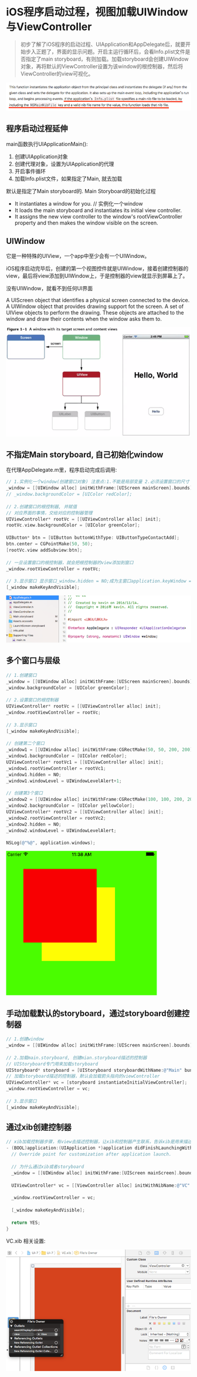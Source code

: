 # iOS程序启动过程，视图加载UIWindow与ViewController

> 初步了解了iOS程序的启动过程、UIApplication和AppDelegate后，就要开始步入正题了，界面的显示问题。开启主运行循环后，会看Info.plist文件是否指定了main storyboard，有则加载。加载storyboard会创建UIWindow对象，再将默认的ViewController设置为该window的根控制器，然后将ViewController的view可视化。

![ios_startup_viewload_1.png](../../../images/blog/ios/ios_startup_viewload_1.png)

## 程序启动过程延伸
main函数执行UIApplicationMain(): 
1. 创建UIApplication对象 
2. 创建代理对象，设置为UIApplication的代理
3. 开启事件循环 
4. 加载Info.plist文件，如果指定了Main, 就去加载

默认是指定了Main storyboard的. Main Storyboard的初始化过程
- It instantiates a window for you.  // 实例化一个window
- It loads the main storyboard and instantiates its initial view controller. 
- It assigns the new view controller to the window's rootViewController property and then makes the window visible on the screen.

## UIWindow
它是一种特殊的UIView，一个app中至少会有一个UIWindow。

iOS程序启动完毕后，创建的第一个视图控件就是UIWindow，接着创建控制器的view，最后将view添加到UIWindow上，于是控制器的view就显示到屏幕上了。

没有UIWindow，就看不到任何UI界面

A UIScreen object that identifies a physical screen connected to the device. A UIWindow object that provides drawing support fot the screen. A set of UIView objects to perform the drawing. These objects are attached to the window and draw their contents when the window asks them to.

![ios_startup_viewload_2.png](../../../images/blog/ios/ios_startup_viewload_2.png)

## 不指定Main storyboard, 自己初始化window 
在代理AppDelegate.m里，程序启动完成后调用:
```objectivec
// 1.实例化一个window(创建窗口对象) 注意点:1.不能是局部变量 2.必须设置窗口的尺寸
_window = [[UIWindow alloc] initWithFrame:[UIScreen mainScreen].bounds];
// _window.backgroundColor = [UIColor redColor];

// 2.创建窗口的根控制器, 并赋值
// 对应界面的事情，交给对应的控制器管理
UIViewController* rootVc = [[UIViewController alloc] init];
rootVc.view.backgroundColor = [UIColor greenColor];

UIButton* btn = [UIButton buttonWithType: UIButtonTypeContactAdd];
btn.center = CGPointMake(50, 50);
[rootVc.view addSubview:btn];

// 一旦设置窗口的根控制器，就会把根控制器的view添加到窗口
_window.rootViewController = rootVc;

// 3.显示窗口 显示窗口_window.hidden = NO;成为主窗口application.keyWindow = _window;
[_window makeKeyAndVisible];
```

![ios_startup_viewload_3.png](../../../images/blog/ios/ios_startup_viewload_3.png)

## 多个窗口与层级
```objectivec
// 1.创建窗口
_window = [[UIWindow alloc] initWithFrame:[UIScreen mainScreen].bounds];
_window.backgroundColor = [UIColor greenColor];

// 2.设置窗口的根控制器
UIViewController* rootVc = [[UIViewController alloc] init];
_window.rootViewController = rootVc;

// 3.显示窗口
[_window makeKeyAndVisible];
  
// 创建第二个窗口
_window1 = [[UIWindow alloc] initWithFrame:CGRectMake(50, 50, 200, 200)];
_window1.backgroundColor = [UIColor redColor];
UIViewController* rootVc1 = [[UIViewController alloc] init];
_window1.rootViewController = rootVc1;
_window1.hidden = NO;
_window1.windowLevel = UIWindowLevelAlert+1;

// 创建第3个窗口
_window2 = [[UIWindow alloc] initWithFrame:CGRectMake(100, 100, 200, 200)];
_window2.backgroundColor = [UIColor yellowColor];
UIViewController* rootVc2 = [[UIViewController alloc] init];
_window2.rootViewController = rootVc2;
_window2.hidden = NO;
_window2.windowLevel = UIWindowLevelAlert;

NSLog(@"%@", application.windows);
```

![ios_startup_viewload_4.png](../../../images/blog/ios/ios_startup_viewload_4.png)

## 手动加载默认的storyboard，通过storyboard创建控制器
```objectivec
// 1.创建window
_window = [[UIWindow alloc] initWithFrame:[UIScreen mainScreen].bounds];

// 2.加载main.storyboard, 创建mian.storyboard描述的控制器
// UIStoryboard专门用来加载storyboard
UIStoryboard* storyboard = [UIStoryboard storyboardWithName:@"Main" bundle:nil];
// 加载storyboard描述的控制器，默认会加载箭头指向的viewController
UIViewController* vc = [storyboard instantiateInitialViewController];
_window.rootViewController = vc;

// 3.显示窗口
[_window makeKeyAndVisible];
```

## 通过xib创建控制器

```objectivec
// xib加载控制器步骤，有view去描述控制器，让xib和控制器产生联系，告诉xib是用来描述一个控制器的
- (BOOL)application:(UIApplication *)application didFinishLaunchingWithOptions:(NSDictionary *)launchOptions {
  // Override point for customization after application launch.
  
  // 为什么通过xib或者storyboard
  _window = [[UIWindow alloc] initWithFrame:[UIScreen mainScreen].bounds];
  
  UIViewController* vc = [[ViewController alloc] initWithNibName:@"VC" bundle:nil];
  
  _window.rootViewController = vc;
  
  [_window makeKeyAndVisible];
  
  return YES;
}
```
VC.xib 相关设置:

![ios_startup_viewload_5.png](../../../images/blog/ios/ios_startup_viewload_5.png)
